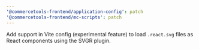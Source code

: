 ```yaml
---
'@commercetools-frontend/application-config': patch
'@commercetools-frontend/mc-scripts': patch
---
```


Add support in Vite config (experimental feature) to load `.react.svg` files as React components using the SVGR plugin.
